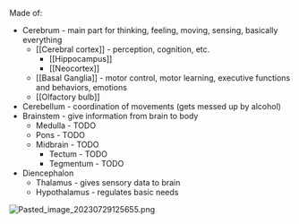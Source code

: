 Made of:

* Cerebrum - main part for thinking, feeling, moving, sensing, basically everything
  * [[Cerebral cortex]] - perception, cognition, etc.
    * [[Hippocampus]]
    * [[Neocortex]]
  * [[Basal Ganglia]] - motor control, motor learning, executive functions and behaviors, emotions
  * [[Olfactory bulb]]
* Cerebellum - coordination of movements (gets messed up by alcohol)
* Brainstem - give information from brain to body
  * Medulla - TODO
  * Pons - TODO
  * Midbrain - TODO
    * Tectum - TODO
    * Tegmentum - TODO
* Diencephalon
  * Thalamus - gives sensory data to brain
  * Hypothalamus - regulates basic needs

![Pasted_image_20230729125655.png](pasted_image_20230729125655.png)
